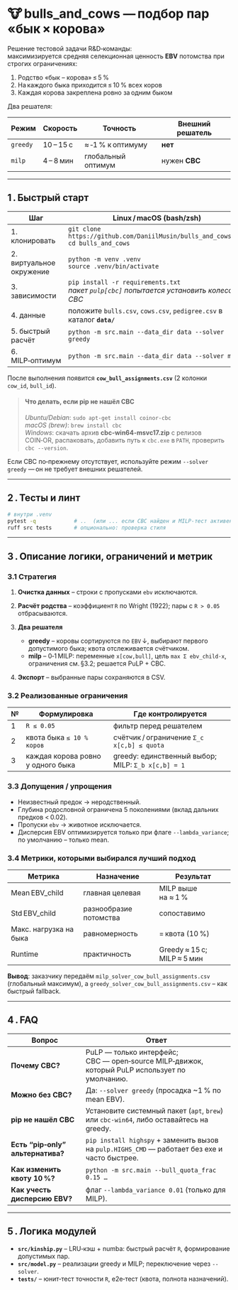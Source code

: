 # 🐮 bulls_and_cows — подбор пар «бык × корова»

Решение тестовой задачи R&D‑команды:  
максимизируется средняя селекционная ценность **EBV** потомства при строгих ограничениях:

1. Родство «бык – корова» ≤ 5 %  
2. На каждого быка приходится ≤ 10 % всех коров  
3. Каждая корова закреплена ровно за одним быком

Два решателя:

| Режим   | Скорость | Точность            | Внешний решатель |
|---------|----------|---------------------|------------------|
| `greedy`| 10 – 15 с| ≈ ‑1 % к оптимуму   | **нет**          |
| `milp`  | 4 – 8 мин| глобальный оптимум  | нужен **CBC**    |

---

## 1 . Быстрый старт

| Шаг | Linux / macOS (bash/zsh) | Windows PowerShell | Windows cmd |
|-----|--------------------------|--------------------|-------------|
| 1. клонировать | `git clone https://github.com/DaniilMusin/bulls_and_cows.git`<br>`cd bulls_and_cows` | то же | то же |
| 2. виртуальное окружение | `python -m venv .venv`<br>`source .venv/bin/activate` | `python -m venv .venv`<br>`.\.venv\Scripts\Activate.ps1` | `python -m venv .venv`<br>`.\.venv\Scripts\activate.bat` |
| 3. зависимости | `pip install -r requirements.txt`<br>*пакет `pulp[cbc]` попытается установить колесо с CBC* | то же | то же |
| 4. данные | положите `bulls.csv`, `cows.csv`, `pedigree.csv` в каталог **`data/`** | то же | то же |
| 5. быстрый расчёт | `python -m src.main --data_dir data --solver greedy` | то же | то же |
| 6. MILP‑оптимум | `python -m src.main --data_dir data --solver milp` | то же | то же |

После выполнения появится **`cow_bull_assignments.csv`** (2 колонки `cow_id`, `bull_id`).

> #### Что делать, если pip не нашёл CBC
> *Ubuntu/Debian*: `sudo apt-get install coinor-cbc`  
> *macOS (brew)*: `brew install cbc`  
> *Windows*: скачать архив **cbc-win64-msvc17.zip** с релизов COIN‑OR, распаковать, добавить путь к `cbc.exe` в `PATH`, проверить `cbc --version`.

Если CBC по‑прежнему отсутствует, используйте режим `--solver greedy` — он не требует внешних решателей.

---

## 2 . Тесты и линт

```bash
# внутри .venv
pytest -q            # ..  (или ... если CBC найден и MILP‑тест активен)
ruff src tests       # опционально: проверка стиля
```

---

## 3 . Описание логики, ограничений и метрик

### 3.1 Стратегия

1. **Очистка данных** – строки с пропусками `ebv` исключаются.
2. **Расчёт родства** – коэффициент `R` по Wright (1922); пары с `R > 0.05` отбрасываются.
3. **Два решателя**

   * **greedy** – коровы сортируются по `EBV` ↓, выбирают первого допустимого быка; квота отслеживается счётчиком.
   * **milp** – 0‑1 MILP: переменные `x[cow,bull]`, цель `max Σ ebv_child·x`, ограничения см. §3.2; решается PuLP + CBC.
4. **Экспорт** – выбранные пары сохраняются в CSV.

### 3.2 Реализованные ограничения

| № | Формулировка                      | Где контролируется                                 |
| - | --------------------------------- | -------------------------------------------------- |
| 1 | `R ≤ 0.05`                        | фильтр перед решателем                             |
| 2 | квота быка `≤ 10 % коров`         | счётчик / ограничение `Σ_c x[c,b] ≤ quota`         |
| 3 | каждая корова ровно у одного быка | greedy: единственный выбор; MILP: `Σ_b x[c,b] = 1` |

### 3.3 Допущения / упрощения

* Неизвестный предок → неродственный.
* Глубина родословной ограничена 5 поколениями (вклад дальних предков < 0.02).
* Пропуски `ebv` → животное исключается.
* Дисперсия EBV оптимизируется только при флаге `--lambda_variance`; по умолчанию – только mean.

### 3.4 Метрики, которыми выбирался лучший подход

| Метрика                | Назначение             | Результат                   |
| ---------------------- | ---------------------- | --------------------------- |
| Mean EBV\_child        | главная целевая        | MILP выше на ≈ 1 %          |
| Std EBV\_child         | разнообразие потомства | сопоставимо                 |
| Макс. нагрузка на быка | равномерность          | = квота (10 %)              |
| Runtime                | практичность           | Greedy ≈ 15 с; MILP ≈ 5 мин |

**Вывод**: заказчику передаём `milp_solver_cow_bull_assignments.csv` (глобальный максимум), а `greedy_solver_cow_bull_assignments.csv` – как быстрый fallback.

---

## 4 . FAQ

| Вопрос                            | Ответ                                                                                          |
| --------------------------------- | ---------------------------------------------------------------------------------------------- |
| **Почему CBC?**                   | PuLP — только интерфейс; CBC — open‑source MILP‑движок, который PuLP использует по умолчанию.  |
| **Можно без CBC?**                | Да: `--solver greedy` (просадка \~1 % по mean EBV).                                            |
| **pip не нашёл CBC**              | Установите системный пакет (`apt`, `brew`) или `cbc-win64`, либо оставайтесь на greedy.        |
| **Есть “pip‑only” альтернатива?** | `pip install highspy` + заменить вызов на `pulp.HIGHS_CMD` — работает без exe и часто быстрее. |
| **Как изменить квоту 10 %?**      | `python -m src.main --bull_quota_frac 0.15 …`                                                  |
| **Как учесть дисперсию EBV?**     | флаг `--lambda_variance 0.01` (только для MILP).                                               |

---

## 5 . Логика модулей

* **`src/kinship.py`** – LRU‑кэш + numba: быстрый расчёт `R`, формирование допустимых пар.
* **`src/model.py`** – реализации greedy и MILP; переключение через `--solver`.
* **`tests/`** – юнит‑тест точности `R`, e2e‑тест (квота, полнота назначений).
